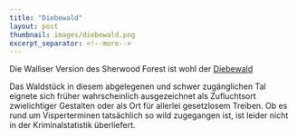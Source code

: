 ```yaml
---
title: "Diebewald"
layout: post
thumbnail: images/diebewald.png
excerpt_separator: <!--more-->
---
```


Die Walliser Version des Sherwood Forest ist wohl der [Diebewald](https://s.geo.admin.ch/bnsuun8ekkib)

Das Waldstück in diesem abgelegenen und schwer zugänglichen Tal eignete sich früher wahrscheinlich ausgezeichnet als Zufluchtsort zwielichtiger Gestalten oder als Ort für allerlei gesetzlosem Treiben. Ob es rund um Visperterminen tatsächlich so wild zugegangen ist, ist leider nicht in der Kriminalstatistik überliefert.
<!--more -->
